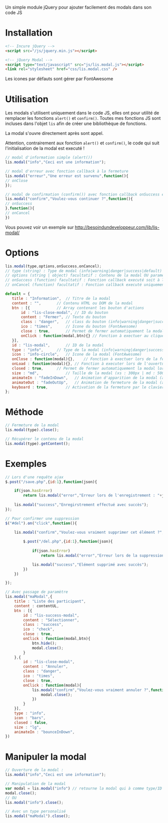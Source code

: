 Un simple module jQuery pour ajouter facilement des modals dans son code JS

# Installation

```html
<!-- Incure jQuery -->
<script src="/js/jquery.min.js"></script>

<!-- jQuery Modal -->
<script type="text/javascript" src="js/lis.modal.js"></script>
<link rel="stylesheet" href="css/lis.modal.css" />
```
Les icones par défauts sont gérer par FontAwesome

# Utilisation

Les modals s'utilisent uniquement dans le code JS, elles ont pour utilité de remplacer les fonctions `alert()` et `confirm()`.
Toutes mes fonctions JS sont incluses dans l'objet `lis` afin de créer une bibliothèque de fonctions.

La modal s'ouvre directement après sont appel.

Attention, contrairement aux fonction `alert()` et `confirm()`, le code qui suit l'initialisation de la modal est executé !

```js
// modal d'information simple (alert())
lis.modal("info","Ceci est une information"); 

// modal d'erreur avec fonction callback à la fermeture
lis.modal("erreur","Une erreur est survenu",function(){	
// onClose
});

// modal de confirmation (confirm()) avec fonction callback onSuccess et onCancel
lis.modal("confirm","Voulez-vous continuer ?",function(){
// onSuccess
},function(){
// onCancel
})
```

Vous pouvez voir un exemple sur http://besoindundeveloppeur.com/lib/lis-modal/

# Options

 ```js
lis.modal(type,options,onSuccess,onCancel); 
// type (string) : Type de modal (info|warning|danger|success|default) OU identifiant de la modal
// options (string | object) facultatif : Contenu de la modal OU paramètres d'options
// onSuccess (function) facultatif : Fonction callback executé soit à la fermeture de la modal, soit onSuccess pour le type 'confirm' 
// onCancel (function) facultatif : Fonction callback executé uniquement lors de l'anulation pour le type 'confirm'

default = {
	title : "Information",	// Titre de la modal
	content : "",		// Contenu HTML ou DOM de la modal	
	btn : [{			// Array contenant les bouton d'actions
		id : "lis-close-modal",	// ID du bouton
		content : "Fermer",	// Texte du bouton
		class : "danger",	// class du bouton (info|warning|danger|success|default)
		ico : "times",		// Icone du bouton (FontAwesome)
		close : true,		// Permet de fermer automatiquement la modal lors du clique sur le bouton
		onClick : function(modal,btn){}	// Fonction à exectuer au clique sur le bouton (avant animation de fermeture)
	}],
	id : "lis-modal",		// ID de la modal
	type : "info",		// Type de la modal (info|warning|danger|success|default)
	icon : "info-circle",	// Icone de la modal (FontAwesome)
	onClose : function(modal){},	// Fonction à exectuer lors de la fermeture de la modal (après animation)
	onLoad : function(modal){},	// Fonction à executer lors de l'ouverture de la modal (après animation)
	closed : true,		// Permet de fermer automatiquement la modal lors du clique sur le fond
	size : "md",			// Taille de la modal (xs : 300px | md : 500px | lg : 800px)
	animateIn : "fadeInDown",	// Animation d'apparition de la modal (animate.css)
	animateOut : "fadeOutUp",	// Animation de fermeture de la modal (animate.css)
	keyboard : true,		// Activation de la fermeture par le clavier ESC ou ENTER uniquement s'il n'y a qu'un bouton
};
```

# Méthode
```js
// Fermeture de la modal
lis.modal(type).close();

// Récupérer le contenu de la modal
lis.modal(type).getContent();
```

# Exemples


```js
// Lors d'une requête ajax
$.post("/save.php",{id:1},function(json){

	if(json.hasError)
		return lis.modal("error","Erreur lors de l'enregistrement : "+json.error);
	
	lis.modal("success","Enregirstrement effectué avec succès");
});

// Pour confirmer une suppression
$("#del").on("click",function(){

	lis.modal("confirm","Voulez-vous vraiment supprimer cet élément ?",function(){
	
		$.post("/del.php",{id:1},function(json){
			
			if(json.hasError)
				return lis.modal("error","Erreur lors de la suppression : "+json.error);

			lis.modal("success","Elément supprimé avec succès");
		})
	})

});

// Avec passage de paramètre
lis.modal("maModal",{
	title : "Liste des participant",
	content : contentUL,
	btn : [{
		id : "lis-success-modal",
		content : "Sélectionner",
		class : "success",
		ico : "check",
		close : true,
		onClick : function(modal,btn){
			btn.hide();
			modal.close();
		}
	},{
		id : "lis-close-modal",
		content : "Annuler",
		class : "danger",
		ico : "times",
		close : true,
		onClick : function(modal){
			lis.modal("confirm","Voulez-vous vraiment annuler ?",function(){
				modal.close();
			})
		}
	}],
	type : "info",
	icon : "bars",
	closed : false,
	size : "lg",
	animateIn : "bounceInDown",
})
```

# Manipuler la modal
```js
// Ouverture de la modal :
lis.modal("info","Ceci est une information");

// Manipulation de la modal
var modal = lis.modal("info") // retourne la modal qui à comme type/ID "info"
modal.close();
// OU
lis.modal("info").close();

// Avec un type personalisé
lis.modal("maModal").close();
```
